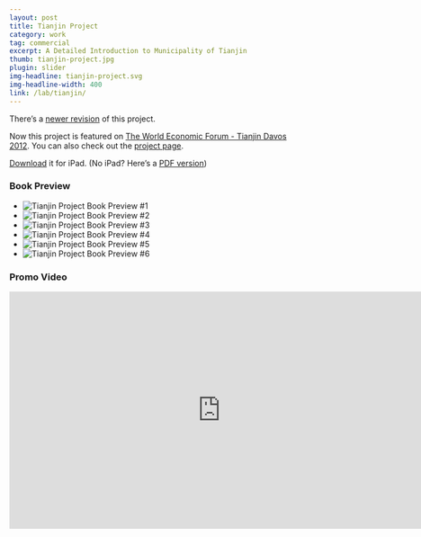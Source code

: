 ```yaml
---
layout: post
title: Tianjin Project
category: work
tag: commercial
excerpt: A Detailed Introduction to Municipality of Tianjin
thumb: tianjin-project.jpg
plugin: slider
img-headline: tianjin-project.svg
img-headline-width: 400
link: /lab/tianjin/
---
```


<div class=txt>
  <p class=note>There&rsquo;s a <a href="{% post_url /work/commercial/2013-10-29-tianjin-project-revision %}">newer revision</a> of this project.</p>

  <p class=note>Now this project is featured on <a href="{% post_url /work/commercial/2012-07-26-tianjin-project-wef %}/">The World Economic Forum - Tianjin Davos 2012</a>. You can also check out the <a href="/lab/tianjin/">project page</a>.</p>

  <p class=download><a href="http://dl.sparanoid.com/Tianjin.ibooks">Download</a> it for iPad. (No iPad? Here’s a <a href="http://dl.sparanoid.com/Tianjin.pdf">PDF version</a>)</p>

  <h3>Book Preview</h3>

  <div class="flexslider">
    <ul class="slides">
      <li>
        <img src="{{ site.data.var.file }}/tianjin-project-preview-01.jpg" alt="Tianjin Project Book Preview #1">
      </li>
      <li>
        <img src="{{ site.data.var.file }}/tianjin-project-preview-02.jpg" alt="Tianjin Project Book Preview #2">
      </li>
      <li>
        <img src="{{ site.data.var.file }}/tianjin-project-preview-03.jpg" alt="Tianjin Project Book Preview #3">
      </li>
      <li>
        <img src="{{ site.data.var.file }}/tianjin-project-preview-04.jpg" alt="Tianjin Project Book Preview #4">
      </li>
      <li>
        <img src="{{ site.data.var.file }}/tianjin-project-preview-05.jpg" alt="Tianjin Project Book Preview #5">
      </li>
      <li>
        <img src="{{ site.data.var.file }}/tianjin-project-preview-merged.jpg" alt="Tianjin Project Book Preview #6">
      </li>
    </ul>
  </div><!-- .flexslider -->

  <h3>Promo Video</h3>
  <iframe src="http://player.vimeo.com/video/54786277?title=0&amp;byline=0&amp;portrait=0&amp;badge=0&amp;color=ee3344" width="750" height="422" frameborder="0" webkitAllowFullScreen mozallowfullscreen allowFullScreen></iframe>
</div>
